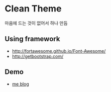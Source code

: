 # Clean Theme

마음에 드는 것이 없어서 하나 만듬


## Using framework

* http://fortawesome.github.io/Font-Awesome/
* http://getbootstrap.com/

## Demo

* [me blog](https://ujuc.github.io)
